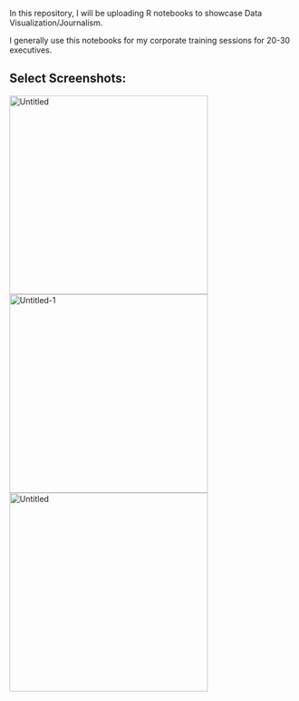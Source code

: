 In this repository, I will be uploading R notebooks to showcase Data Visualization/Journalism.

I generally use this notebooks for my corporate training sessions for 20-30 executives.

## Select Screenshots:

<img width="350" height="350" alt="Untitled" src="https://github.com/user-attachments/assets/0dc9ceeb-a386-44b0-8b2f-f16e56c7c3bd" />

<img width="350" height="350" alt="Untitled-1" src="https://github.com/user-attachments/assets/222af2d0-143d-42d6-9e3d-0434eb6c4573" />

<img width="350" height="350" alt="Untitled" src="https://github.com/user-attachments/assets/2b8fcab0-9353-4078-b3f8-a7f675d969ca" />
